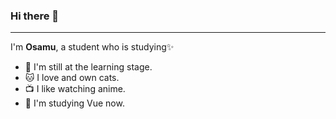 ### Hi there 👋
<hr>

I'm **Osamu**, a student who is studying✨

- 🌱 I'm still at the learning stage.
- 🐱 I love and own cats.
- 📺 I like watching anime.
- 🎍 I'm studying Vue now.

<!-- 11 -->

